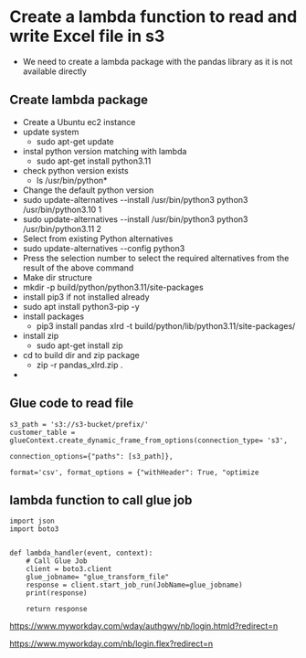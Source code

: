 # Create a lambda function to read and write Excel file in s3
- We need to create a lambda package with the pandas library as it is not available directly
## Create lambda package
- Create a Ubuntu ec2 instance
- update system
  - sudo apt-get update
- instal python version matching with lambda
  - sudo apt-get install python3.11
- check python version exists
  -  ls /usr/bin/python*
-  Change the default python version
  -  sudo update-alternatives --install /usr/bin/python3 python3 /usr/bin/python3.10 1
  -  sudo update-alternatives --install /usr/bin/python3 python3 /usr/bin/python3.11 2
-  Select from existing Python alternatives 
  -  sudo update-alternatives --config python3
  -  Press the selection number to select the required alternatives from the result of the above command
-  Make dir structure
  -  mkdir -p build/python/python3.11/site-packages
-  install pip3 if not installed already
  - sudo apt install python3-pip -y
- install packages
  - pip3 install pandas xlrd -t build/python/lib/python3.11/site-packages/
- install zip
  - sudo apt-get install zip
- cd to build dir and zip package
  - zip -r pandas_xlrd.zip .
- 
## Glue code to read file
```
s3_path = 's3://s3-bucket/prefix/'
customer_table = glueContext.create_dynamic_frame_from_options(connection_type= 's3',
                                                               connection_options={"paths": [s3_path]},
                                                               format='csv', format_options = {"withHeader": True, "optimize
```
## lambda function to call glue job
```
import json
import boto3


def lambda_handler(event, context):
    # Call Glue Job
    client = boto3.client
    glue_jobname= "glue_transform_file"
    response = client.start_job_run(JobName=glue_jobname)
    print(response)
    
    return response

```


https://www.myworkday.com/wday/authgwy/nb/login.htmld?redirect=n

https://www.myworkday.com/nb/login.flex?redirect=n




